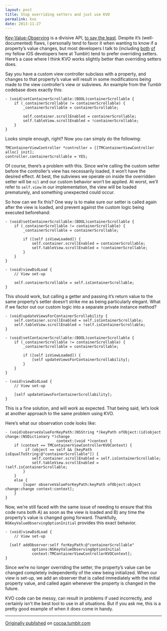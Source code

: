 ```yaml
---
layout: post
title: Stop overriding setters and just use KVO
permalink: kvo
date: 2013-11-27
---
```


[Key-Value-Observing](https://developer.apple.com/library/mac/documentation/Cocoa/Conceptual/KeyValueObserving/KeyValueObserving.html) is a divisive API, [to say the least](http://nshipster.com/key-value-observing). Despite it’s (well-documented) flaws, I personally tend to favor it when wanting to know if a property’s value changes, but most developers I talk to (including [both](http://devindoty.tumblr.com) [of](http://mttb.me) my fellow iOS developers here at Tumblr) tend to prefer overriding setters. Here’s a case where I think KVO works slightly better than overriding setters does.

Say you have a custom view controller subclass with a property, and changes to that property’s value will result in some modifications being made to the view controller’s view or subviews. An example from the Tumblr codebase does exactly this:

```objc
- (void)setContainerScrollable:(BOOL)containerScrollable {
    if (_containerScrollable != containerScrollable) {
        _containerScrollable = containerScrollable;

        self.container.scrollEnabled = containerScrollable;
        self.tableView.scrollEnabled = !containerScrollable;
    }
}
```

Looks simple enough, right? Now you can simply do the following:

```objc
TMContainerViewController *controller = [[TMContainerViewController alloc] init];
controller.containerScrollable = YES;
```

Of course, there’s a problem with this. Since we’re calling the custom setter before the controller’s view has necessarily loaded, it won’t have the desired effect. At best, the subviews we operate on inside the overridden setter will be `nil` and our custom behavior won’t be applied. At worst, we’ll refer to `self.view` in our implementation, the view will be loaded prematurely, and something unexpected could occur.

So how can we fix this? One way is to make sure our setter is called again after the view is loaded, and prevent against the custom logic being executed beforehand:

```objc
- (void)setContainerScrollable:(BOOL)containerScrollable {
    if (_containerScrollable != containerScrollable) {
        _containerScrollable = containerScrollable;

        if ([self isViewLoaded]) {
            self.container.scrollEnabled = containerScrollable;
            self.tableView.scrollEnabled = !containerScrollable;
        }
    }
}

- (void)viewDidLoad {
    // View set-up

    self.containerScrollable = self.isContainerScrollable;
}
```

This should work, but calling a getter and passing it’s return value to the same property’s setter doesn’t strike me as being particularly elegant. What if we factor out our custom logic into a separate private instance method?

```objc
- (void)updateViewsForContainerScrollability {
    self.container.scrollEnabled = self.isContainerScrollable;
    self.tableView.scrollEnabled = !self.isContainerScrollable;
}

- (void)setContainerScrollable:(BOOL)containerScrollable {
    if (_containerScrollable != containerScrollable) {
        _containerScrollable = containerScrollable;

        if ([self isViewLoaded]) {
            [self updateViewsForContainerScrollability];
        }
    }
}

- (void)viewDidLoad {
    // View set-up

    [self updateViewsForContainerScrollability];
}
```

This is a fine solution, and will work as expected. That being said, let’s look at another approach to the same problem using KVO.

Here’s what our observation code looks like:

```objc
- (void)observeValueForKeyPath:(NSString *)keyPath ofObject:(id)object change:(NSDictionary *)change
                       context:(void *)context {
    if (context == TMContainerViewControllerKVOContext) {
         if (object == self && [keyPath isEqualToString:@"containerScrollable"]) {
            self.container.scrollEnabled = self.isContainerScrollable;
            self.tableView.scrollEnabled = !self.isContainerScrollable;
        }
    }
    else {
        [super observeValueForKeyPath:keyPath ofObject:object change:change context:context];
    }
}
```

Now, we’re still faced with the same issue of needing to ensure that this code runs both A) as soon as the view is loaded and B) any time the property’s value is changed going forward. Thankfully, `NSKeyValueObservingOptionInitial` provides this exact behavior.

```objc
- (void)viewDidLoad {
    // View set-up

  [self addObserver:self forKeyPath:@"containerScrollable"
            options:NSKeyValueObservingOptionInitial
            context:TMContainerViewControllerKVOContext];
}
```

Since we’re no longer overriding the setter, the property’s value can be changed completely independently of the view being initialized. When our view is set-up, we add an observer that is called immediately with the initial property value, and called again whenever the property is changed in the future.

KVO code can be messy, can result in problems if used incorrectly, and certainly isn’t the best tool to use in all situations. But if you ask me, this is a pretty good example of when it does come in handy.

---

[Originally published](https://cocoa.tumblr.com/post/68266678242/a-nice-kvo-use-case) on [cocoa.tumblr.com](http://cocoa.tumblr.com)
